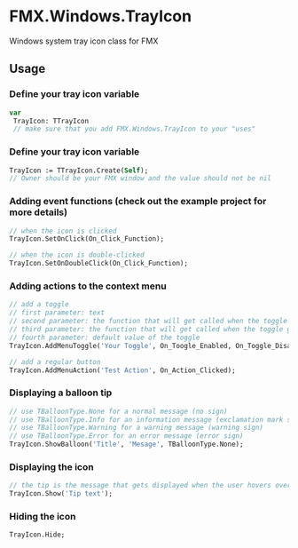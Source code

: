 # FMX.Windows.TrayIcon
 Windows system tray icon class for FMX
 
## Usage

### Define your tray icon variable
```Pascal
var
 TrayIcon: TTrayIcon
 // make sure that you add FMX.Windows.TrayIcon to your "uses"
 ```
 ### Define your tray icon variable
```Pascal
TrayIcon := TTrayIcon.Create(Self);
// Owner should be your FMX window and the value should not be nil
 ```
 ### Adding event functions (check out the example project for more details)
 ```Pascal
 // when the icon is clicked
 TrayIcon.SetOnClick(On_Click_Function);
 
// when the icon is double-clicked
TrayIcon.SetOnDoubleClick(On_Click_Function);
 ```
 ### Adding actions to the context menu
 ```Pascal
 // add a toggle
 // first parameter: text
 // second parameter: the function that will get called when the toggle gets checked
 // third parameter: the function that will get called when the toggle gets unchecked
 // fourth parameter: default value of the toggle
 TrayIcon.AddMenuToggle('Your Toggle', On_Toogle_Enabled, On_Toggle_Disabled_Function, True);
 
 // add a regular button
 TrayIcon.AddMenuAction('Test Action', On_Action_Clicked);
 ```
 ### Displaying a balloon tip
 ```Pascal
 // use TBalloonType.None for a normal message (no sign)
 // use TBalloonType.Info for an information message (exclamation mark sign)
 // use TBalloonType.Warning for a warning message (warning sign)
 // use TBalloonType.Error for an error message (error sign) 
 TrayIcon.ShowBalloon('Title', 'Mesage', TBalloonType.None);
 ```
 
 ### Displaying the icon
 ```Pascal
 // the tip is the message that gets displayed when the user hovers over the icon
 TrayIcon.Show('Tip text');
 ```
 ### Hiding the icon
  ```Pascal
 TrayIcon.Hide;
 ```
